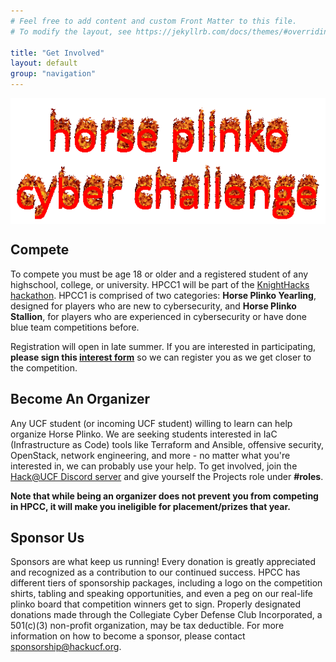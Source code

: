 ```yaml
---
# Feel free to add content and custom Front Matter to this file.
# To modify the layout, see https://jekyllrb.com/docs/themes/#overriding-theme-defaults

title: "Get Involved"
layout: default
group: "navigation"
---
```


![](assets/hpcc.gif)
## Compete

To compete you must be age 18 or older and a registered student of any highschool, college, or university. HPCC1 will be part of the [KnightHacks hackathon](https://2023.knighthacks.org/). HPCC1 is comprised of two categories: **Horse Plinko Yearling**, designed for players who are new to cybersecurity, and **Horse Plinko Stallion**, for players who are experienced in cybersecurity or have done blue team competitions before.

Registration will open in late summer. If you are interested in participating, **please sign this [interest form](https://www.hackucf.org/plinko-interest)** so we can register you as we get closer to the competition.

## Become An Organizer

Any UCF student (or incoming UCF student) willing to learn can help organize Horse Plinko. We are seeking students interested in IaC (Infrastructure as Code) tools like Terraform and Ansible, offensive security, OpenStack, network engineering, and more - no matter what you're interested in, we can probably use your help. To get involved, join the [Hack@UCF Discord server](https://discord.com/invite/VwkkDcJ) and give yourself the Projects role under **#roles**.

**Note that while being an organizer does not prevent you from competing in HPCC, it will make you ineligible for placement/prizes that year.**

## Sponsor Us
Sponsors are what keep us running! Every donation is greatly appreciated and recognized as a contribution to our continued success. HPCC has different tiers of sponsorship packages, including a logo on the competition shirts, tabling and speaking opportunities, and even a peg on our real-life plinko board that competition winners get to sign. Properly designated donations made through the Collegiate Cyber Defense Club Incorporated, a 501(c)(3) non-profit organization, may be tax deductible. For more information on how to become a sponsor, please contact [sponsorship@hackucf.org](mailto:sponsorship@hackucf.org).

<style>
img {
    display: block;
    margin: auto;
}
</style>
